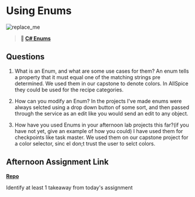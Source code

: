 # Using Enums

![replace_me](https://codeworks.blob.core.windows.net/public/assets/img/illustrations/placeholder.svg)

> **📖 [C# Enums](https://codeworksacademy.com/fs-student-guide/resources/wk10/03-Enums)**

## Questions

1. What is an Enum, and what are some use cases for them?
An enum tells a property that it must equal one of the matching strings pre determined. We used them in our capstone to denote colors. In AllSpice they could be used for the recipe categories.

2. How can you modify an Enum?
In the projects I've made enums were always selcted using a drop down button of some sort, and then passed through the service as an edit like you would send an edit to any object. 

3. How have you used Enums in your afternoon lab projects this far?(if you have not yet, give an example of how you could)
I have used them for checkpoints like task master. We used them on our capstone project for a color selector, sinc eI don;t trust the user to selct colors. 
## Afternoon Assignment Link

**[Repo](https://github.com/M-Walker32/AllSpice)**

Identify at least 1 takeaway from today's assignment
